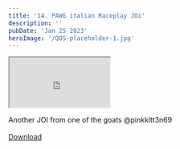 ```yaml
---
title: '14. PAWG italian Raceplay JOi'
description: ''
pubDate: 'Jan 25 2023'
heroImage: '/QOS-placeholder-1.jpg'
---
```

<iframe src="https://drive.google.com/file/d/1c_2CKPPZ1o3-rrJQ60X99xUQR8-g7BPA/preview" width="200" height="100" allow="autoplay" allowfullscreen="allowfullscreen" style="
"></iframe>

Another JOI from one of the goats @pinkkitt3n69
<br>
<br>
<a class="read_more" href="https://drive.google.com/file/d/1c_2CKPPZ1o3-rrJQ60X99xUQR8-g7BPA/view?usp=sharing">Download</a>